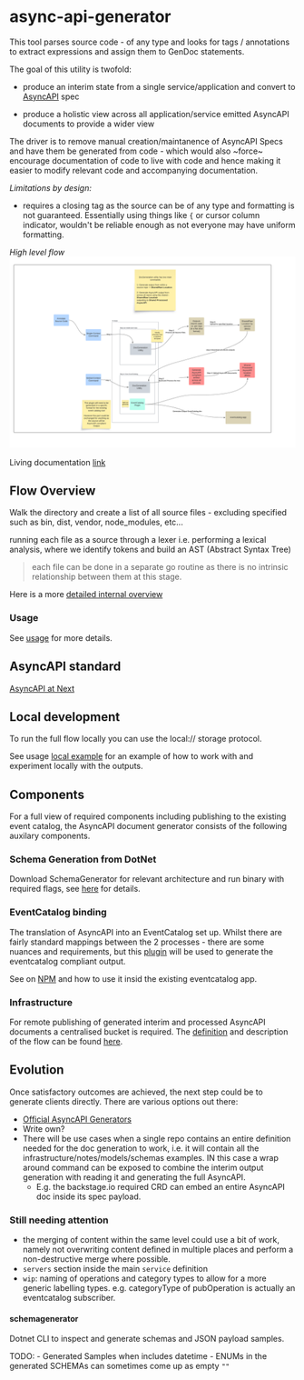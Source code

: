 # async-api-generator

This tool parses source code - of any type and looks for tags / annotations to extract expressions and assign them to GenDoc statements.

The goal of this utility is twofold:

- produce an interim state from a single service/application and convert to [AsyncAPI](https://www.asyncapi.com) spec

- produce a holistic view across all application/service emitted AsyncAPI documents to provide a wider view

The driver is to remove manual creation/maintanence of AsyncAPI Specs and have them be generated from code - which would also ~force~ encourage documentation of code to live with code and hence making it easier to modify relevant code and accompanying documentation.

_Limitations by design:_

- requires a closing tag as the source can be of any type and formatting is not guaranteed. Essentially using things like `{` or cursor column indicator, wouldn't be reliable enough as not everyone may have uniform formatting.

_High level flow_
![hl-flow diagram](./docs/hl-flow.png)

Living documentation [link](https://lucid.app/lucidspark/4d09749b-ad86-456b-a5ad-2f9e70a2b546/edit?viewport_loc=-1181%2C-734%2C4250%2C2266%2C0_0&invitationId=inv_bc6af9c8-3b41-4b00-b535-255d109f0afb)

## Flow Overview

Walk the directory and create a list of all source files - excluding specified such as bin, dist, vendor, node_modules, etc...

running each file as a source through a lexer i.e. performing a lexical analysis, where we identify tokens and build an AST (Abstract Syntax Tree)

> each file can be done in a separate go routine as there is no intrinsic relationship between them at this stage. 

Here is a more [detailed internal overview](./docs/internals.md)

### Usage

See [usage](./docs/usage.md) for more details.

## AsyncAPI standard

[AsyncAPI at Next](./docs/asyncapi.md)

## Local development

To run the full flow locally you can use the local:// storage protocol.

See usage [local example](./docs/usage.md#LocalExample) for an example of how to work with and experiment locally with the outputs.

## Components

For a full view of required components including publishing to the existing event catalog, the AsyncAPI document generator consists of the following auxilary components.

### Schema Generation from DotNet

Download SchemaGenerator for relevant architecture and run binary with required flags, see [here](./src/dotnet/Schema.Generator/README.md) for details.

### EventCatalog binding

The translation of AsyncAPI into an EventCatalog set up. Whilst there are fairly standard mappings between the 2 processes - there are some nuances and requirements, but this [plugin](./src/ts/eventcatalog-plugin-doc-generator-azblob/README.md) will be used to generate the eventcatalog compliant output.

See on [NPM](TODO) and how to use it insid the existing eventcatalog app.

### Infrastructure

For remote publishing of generated interim and processed AsyncAPI documents a centralised bucket is required. The [definition](./terraform/examples/full/full.tf) and description of the flow can be found [here](./terraform/README.md).

## Evolution

Once satisfactory outcomes are achieved, the next step could be to generate clients directly. There are various options out there:

- [Official AsyncAPI Generators](https://github.com/asyncapi/generator)
- Write own?
- There will be use cases when a single repo contains an entire definition needed for the doc generation to work, i.e. it will contain all the infrastructure/notes/models/schemas examples. IN this case a wrap around command can be exposed to combine the interim output generation with reading it and generating the full AsyncAPI. 
    - E.g. the backstage.io required CRD can embed an entire AsyncAPI doc inside its spec payload.

### Still needing attention

- the merging of content within the same level could use a bit of work, namely not overwriting content defined in multiple places and perform a non-destructive merge where possible.
- `servers` section inside the main `service` definition
- `wip`: naming of operations and category types to allow for a more generic labelling types. e.g. categoryType of pubOperation is actually an eventcatalog subscriber.

#### schemagenerator

Dotnet CLI to inspect and generate schemas and JSON payload samples. 

TODO:
    - Generated Samples when includes datetime
    - ENUMs in the generated SCHEMAs can sometimes come up as empty `""`
